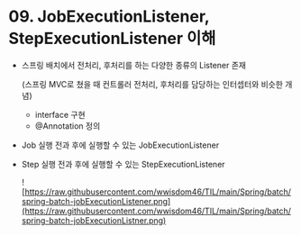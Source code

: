 # 09. JobExecutionListener, StepExecutionListener 이해

- 스프링 배치에서 전처리, 후처리를 하는 다양한 종류의 Listener 존재

  (스프링 MVC로 쳤을 때 컨트롤러 전처리, 후처리를 담당하는 인터셉터와 비슷한 개념)

    - interface 구현
    - @Annotation 정의
- Job 실행 전과 후에 실행할 수 있는 JobExecutionListener
- Step 실행 전과 후에 실행할 수 있는 StepExecutionListener


  ![https://raw.githubusercontent.com/wwisdom46/TIL/main/Spring/batch/spring-batch-jobExecutionListener.png](https://raw.githubusercontent.com/wwisdom46/TIL/main/Spring/batch/spring-batch-jobExecutionListner.png)